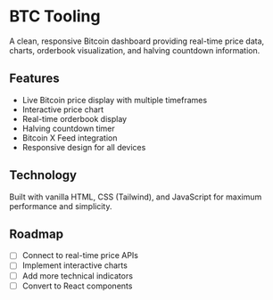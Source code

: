 # BTC Tooling

A clean, responsive Bitcoin dashboard providing real-time price data, charts, orderbook visualization, and halving countdown information.

## Features
- Live Bitcoin price display with multiple timeframes
- Interactive price chart
- Real-time orderbook display
- Halving countdown timer
- Bitcoin X Feed integration
- Responsive design for all devices

## Technology
Built with vanilla HTML, CSS (Tailwind), and JavaScript for maximum performance and simplicity.

## Roadmap
- [ ] Connect to real-time price APIs
- [ ] Implement interactive charts
- [ ] Add more technical indicators
- [ ] Convert to React components
